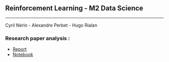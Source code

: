 ## Reinforcement Learning - M2 Data Science 

---
Cyril Nérin - Alexandre Perbet - Hugo Rialan

### Research paper analysis :
- [Report](report.pdf)
- [Notebook](notebook.html)

